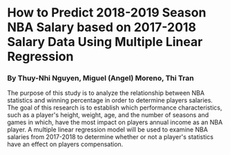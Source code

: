 # How to Predict 2018-2019 Season NBA Salary based on 2017-2018 Salary Data Using Multiple Linear Regression
### By Thuy-Nhi Nguyen, Miguel (Angel) Moreno, Thi Tran

The purpose of this study is to analyze the relationship between NBA statistics and winning percentage in order to determine players salaries. The goal of this research is to establish which performance characteristics, such as a player's height, weight, age, and the number of seasons and games in which, have the most impact on players annual income as an NBA player. A multiple linear regression model will be used to examine NBA salaries from 2017-2018 to determine whether or not a player's statistics have an effect on players compensation.
